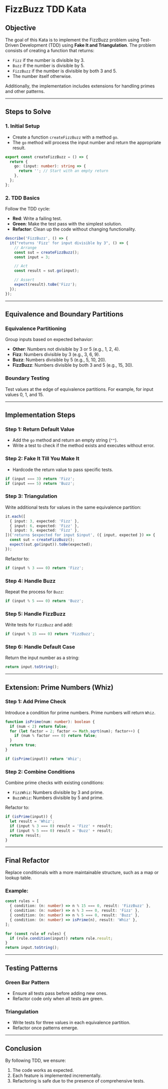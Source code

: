 # FizzBuzz TDD Kata

## Objective

The goal of this Kata is to implement the FizzBuzz problem using Test-Driven Development (TDD) using **Fake It and Triangulation**. The problem consists of creating a function that returns:

- `Fizz` if the number is divisible by 3.
- `Buzz` if the number is divisible by 5.
- `FizzBuzz` if the number is divisible by both 3 and 5.
- The number itself otherwise.

Additionally, the implementation includes extensions for handling primes and other patterns.

---

## Steps to Solve

### 1. **Initial Setup**

- Create a function `createFizzBuzz` with a method `go`.
- The `go` method will process the input number and return the appropriate result.

```typescript
export const createFizzBuzz = () => {
  return {
    go: (input: number): string => {
      return ''; // Start with an empty return
    },
  };
};
```

### 2. **TDD Basics**

Follow the TDD cycle:

- **Red**: Write a failing test.
- **Green**: Make the test pass with the simplest solution.
- **Refactor**: Clean up the code without changing functionality.

```typescript
describe('FizzBuzz', () => {
  it("returns 'Fizz' for input divisible by 3", () => {
    // Arrange
    const sut = createFizzBuzz();
    const input = 3;

    // Act
    const result = sut.go(input);

    // Assert
    expect(result).toBe('Fizz');
  });
});
```

---

## Equivalence and Boundary Partitions

### Equivalence Partitioning

Group inputs based on expected behavior:

- **Other**: Numbers not divisible by 3 or 5 (e.g., 1, 2, 4).
- **Fizz**: Numbers divisible by 3 (e.g., 3, 6, 9).
- **Buzz**: Numbers divisible by 5 (e.g., 5, 10, 20).
- **FizzBuzz**: Numbers divisible by both 3 and 5 (e.g., 15, 30).

### Boundary Testing

Test values at the edge of equivalence partitions. For example, for input values 0, 1, and 15.

---

## Implementation Steps

### Step 1: Return Default Value

- Add the `go` method and return an empty string (`""`).
- Write a test to check if the method exists and executes without error.

### Step 2: Fake It Till You Make It

- Hardcode the return value to pass specific tests.

```typescript
if (input === 3) return 'Fizz';
if (input === 5) return 'Buzz';
```

### Step 3: Triangulation

Write additional tests for values in the same equivalence partition:

```typescript
it.each([
  { input: 3, expected: 'Fizz' },
  { input: 6, expected: 'Fizz' },
  { input: 9, expected: 'Fizz' },
])('returns $expected for input $input', ({ input, expected }) => {
  const sut = createFizzBuzz();
  expect(sut.go(input)).toBe(expected);
});
```

Refactor to:

```typescript
if (input % 3 === 0) return 'Fizz';
```

### Step 4: Handle Buzz

Repeat the process for `Buzz`:

```typescript
if (input % 5 === 0) return 'Buzz';
```

### Step 5: Handle FizzBuzz

Write tests for `FizzBuzz` and add:

```typescript
if (input % 15 === 0) return 'FizzBuzz';
```

### Step 6: Handle Default Case

Return the input number as a string:

```typescript
return input.toString();
```

---

## Extension: Prime Numbers (Whiz)

### Step 1: Add Prime Check

Introduce a condition for prime numbers. Prime numbers will return `Whiz`.

```typescript
function isPrime(num: number): boolean {
  if (num < 2) return false;
  for (let factor = 2; factor <= Math.sqrt(num); factor++) {
    if (num % factor === 0) return false;
  }
  return true;
}

if (isPrime(input)) return 'Whiz';
```

### Step 2: Combine Conditions

Combine prime checks with existing conditions:

- `FizzWhiz`: Numbers divisible by 3 and prime.
- `BuzzWhiz`: Numbers divisible by 5 and prime.

Refactor to:

```typescript
if (isPrime(input)) {
  let result = 'Whiz';
  if (input % 3 === 0) result = 'Fizz' + result;
  if (input % 5 === 0) result = 'Buzz' + result;
  return result;
}
```

---

## Final Refactor

Replace conditionals with a more maintainable structure, such as a map or lookup table.

### Example:

```typescript
const rules = [
  { condition: (n: number) => n % 15 === 0, result: 'FizzBuzz' },
  { condition: (n: number) => n % 3 === 0, result: 'Fizz' },
  { condition: (n: number) => n % 5 === 0, result: 'Buzz' },
  { condition: (n: number) => isPrime(n), result: 'Whiz' },
];

for (const rule of rules) {
  if (rule.condition(input)) return rule.result;
}
return input.toString();
```

---

## Testing Patterns

### Green Bar Pattern

- Ensure all tests pass before adding new ones.
- Refactor code only when all tests are green.

### Triangulation

- Write tests for three values in each equivalence partition.
- Refactor once patterns emerge.

---

## Conclusion

By following TDD, we ensure:

1. The code works as expected.
2. Each feature is implemented incrementally.
3. Refactoring is safe due to the presence of comprehensive tests.

